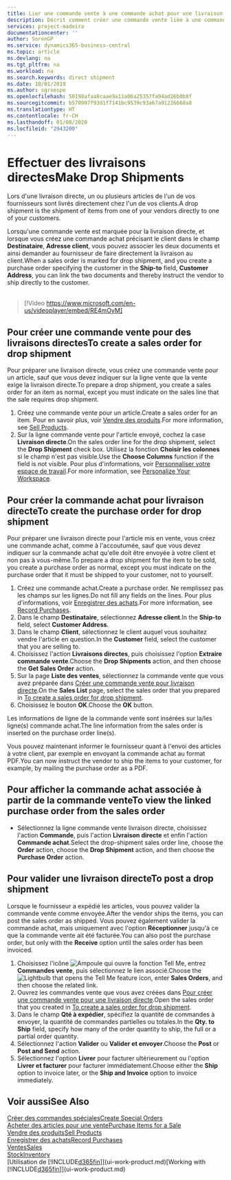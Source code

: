 ```yaml
---
title: Lier une commande vente à une commande achat pour une livraison directe | Microsoft Docs
description: Décrit comment créer une commande vente liée à une commande achat pour permettre la livraison directe du fournisseur au client.
services: project-madeira
documentationcenter: ''
author: SorenGP
ms.service: dynamics365-business-central
ms.topic: article
ms.devlang: na
ms.tgt_pltfrm: na
ms.workload: na
ms.search.keywords: direct shipment
ms.date: 10/01/2019
ms.author: sgroespe
ms.openlocfilehash: 50198afaa8caae9a11a06a25357fa94ad26b0b8f
ms.sourcegitcommit: b570997f93d1f7141bc9539c93a67a91226660a8
ms.translationtype: HT
ms.contentlocale: fr-CH
ms.lasthandoff: 01/08/2020
ms.locfileid: "2943200"
---
```

# <a name="make-drop-shipments"></a><span data-ttu-id="f2382-103">Effectuer des livraisons directes</span><span class="sxs-lookup"><span data-stu-id="f2382-103">Make Drop Shipments</span></span>
<span data-ttu-id="f2382-104">Lors d'une livraison directe, un ou plusieurs articles de l'un de vos fournisseurs sont livrés directement chez l'un de vos clients.</span><span class="sxs-lookup"><span data-stu-id="f2382-104">A drop shipment is the shipment of items from one of your vendors directly to one of your customers.</span></span>

<span data-ttu-id="f2382-105">Lorsqu'une commande vente est marquée pour la livraison directe, et lorsque vous créez une commande achat précisant le client dans le champ **Destinataire**, **Adresse client**, vous pouvez associer les deux documents et ainsi demander au fournisseur de faire directement la livraison au client.</span><span class="sxs-lookup"><span data-stu-id="f2382-105">When a sales order is marked for drop shipment, and you create a purchase order specifying the customer in the **Ship-to** field, **Customer Address**, you can link the two documents and thereby instruct the vendor to ship directly to the customer.</span></span>
<br><br>  
  
> [!Video https://www.microsoft.com/en-us/videoplayer/embed/RE4mOyM]

## <a name="to-create-a-sales-order-for-drop-shipment"></a><span data-ttu-id="f2382-106">Pour créer une commande vente pour des livraisons directes</span><span class="sxs-lookup"><span data-stu-id="f2382-106">To create a sales order for drop shipment</span></span>
<span data-ttu-id="f2382-107">Pour préparer une livraison directe, vous créez une commande vente pour un article, sauf que vous devez indiquer sur la ligne vente que la vente exige la livraison directe.</span><span class="sxs-lookup"><span data-stu-id="f2382-107">To prepare a drop shipment, you create a sales order for an item as normal, except you must indicate on the sales line that the sale requires drop shipment.</span></span>

1. <span data-ttu-id="f2382-108">Créez une commande vente pour un article.</span><span class="sxs-lookup"><span data-stu-id="f2382-108">Create a sales order for an item.</span></span> <span data-ttu-id="f2382-109">Pour en savoir plus, voir [Vendre des produits](sales-how-sell-products.md).</span><span class="sxs-lookup"><span data-stu-id="f2382-109">For more information, see [Sell Products](sales-how-sell-products.md).</span></span>
2. <span data-ttu-id="f2382-110">Sur la ligne commande vente pour l'article envoyé, cochez la case **Livraison directe**.</span><span class="sxs-lookup"><span data-stu-id="f2382-110">On the sales order line for the drop shipment, select the **Drop Shipment** check box.</span></span> <span data-ttu-id="f2382-111">Utilisez la fonction **Choisir les colonnes** si le champ n'est pas visible.</span><span class="sxs-lookup"><span data-stu-id="f2382-111">Use the **Choose Columns** function if the field is not visible.</span></span> <span data-ttu-id="f2382-112">Pour plus d'informations, voir [Personnaliser votre espace de travail](ui-personalization-user.md).</span><span class="sxs-lookup"><span data-stu-id="f2382-112">For more information, see [Personalize Your Workspace](ui-personalization-user.md).</span></span>

## <a name="to-create-the-purchase-order-for-drop-shipment"></a><span data-ttu-id="f2382-113">Pour créer la commande achat pour livraison directe</span><span class="sxs-lookup"><span data-stu-id="f2382-113">To create the purchase order for drop shipment</span></span>
<span data-ttu-id="f2382-114">Pour préparer une livraison directe pour l'article mis en vente, vous créez une commande achat, comme à l'accoutumée, sauf que vous devez indiquer sur la commande achat qu'elle doit être envoyée à votre client et non pas à vous-même.</span><span class="sxs-lookup"><span data-stu-id="f2382-114">To prepare a drop shipment for the item to be sold, you create a purchase order as normal, except you must indicate on the purchase order that it must be shipped to your customer, not to yourself.</span></span>

1. <span data-ttu-id="f2382-115">Créez une commande achat.</span><span class="sxs-lookup"><span data-stu-id="f2382-115">Create a purchase order.</span></span> <span data-ttu-id="f2382-116">Ne remplissez pas les champs sur les lignes.</span><span class="sxs-lookup"><span data-stu-id="f2382-116">Do not fill any fields on the lines.</span></span> <span data-ttu-id="f2382-117">Pour plus d'informations, voir [Enregistrer des achats](purchasing-how-record-purchases.md).</span><span class="sxs-lookup"><span data-stu-id="f2382-117">For more information, see [Record Purchases](purchasing-how-record-purchases.md).</span></span>
2. <span data-ttu-id="f2382-118">Dans le champ **Destinataire**, sélectionnez **Adresse client**.</span><span class="sxs-lookup"><span data-stu-id="f2382-118">In the **Ship-to** field, select **Customer Address**.</span></span>
3. <span data-ttu-id="f2382-119">Dans le champ **Client**, sélectionnez le client auquel vous souhaitez vendre l'article en question.</span><span class="sxs-lookup"><span data-stu-id="f2382-119">In the **Customer** field, select the customer that you are selling to.</span></span>
3. <span data-ttu-id="f2382-120">Choisissez l'action **Livraisons directes**, puis choisissez l'option **Extraire commande vente**.</span><span class="sxs-lookup"><span data-stu-id="f2382-120">Choose the **Drop Shipments** action, and then choose the **Get Sales Order** action.</span></span>
4. <span data-ttu-id="f2382-121">Sur la page **Liste des ventes**, sélectionnez la commande vente que vous avez préparée dans [Créer une commande vente pour livraison directe](sales-how-drop-shipment.md#to-create-a-sales-order-for-drop-shipment).</span><span class="sxs-lookup"><span data-stu-id="f2382-121">On the **Sales List** page, select the sales order that you prepared in [To create a sales order for drop shipment](sales-how-drop-shipment.md#to-create-a-sales-order-for-drop-shipment).</span></span>
5. <span data-ttu-id="f2382-122">Choisissez le bouton **OK**.</span><span class="sxs-lookup"><span data-stu-id="f2382-122">Choose the **OK** button.</span></span>

<span data-ttu-id="f2382-123">Les informations de ligne de la commande vente sont insérées sur la/les ligne(s) commande achat.</span><span class="sxs-lookup"><span data-stu-id="f2382-123">The line information from the sales order is inserted on the purchase order line(s).</span></span>

<span data-ttu-id="f2382-124">Vous pouvez maintenant informer le fournisseur quant à l'envoi des articles à votre client, par exemple en envoyant la commande achat au format PDF.</span><span class="sxs-lookup"><span data-stu-id="f2382-124">You can now instruct the vendor to ship the items to your customer, for example, by mailing the purchase order as a PDF.</span></span>     

## <a name="to-view-the-linked-purchase-order-from-the-sales-order"></a><span data-ttu-id="f2382-125">Pour afficher la commande achat associée à partir de la commande vente</span><span class="sxs-lookup"><span data-stu-id="f2382-125">To view the linked purchase order from the sales order</span></span>
* <span data-ttu-id="f2382-126">Sélectionnez la ligne commande vente livraison directe, choisissez l'action **Commande**, puis l'action **Livraison directe** et enfin l'action **Commande achat**.</span><span class="sxs-lookup"><span data-stu-id="f2382-126">Select the drop-shipment sales order line, choose the **Order** action, choose the **Drop Shipment** action, and then choose the **Purchase Order** action.</span></span>

## <a name="to-post-a-drop-shipment"></a><span data-ttu-id="f2382-127">Pour valider une livraison directe</span><span class="sxs-lookup"><span data-stu-id="f2382-127">To post a drop shipment</span></span>
<span data-ttu-id="f2382-128">Lorsque le fournisseur a expédié les articles, vous pouvez valider la commande vente comme envoyée.</span><span class="sxs-lookup"><span data-stu-id="f2382-128">After the vendor ships the items, you can post the sales order as shipped.</span></span> <span data-ttu-id="f2382-129">Vous pouvez également valider la commande achat, mais uniquement avec l'option **Réceptionner** jusqu'à ce que la commande vente ait été facturée.</span><span class="sxs-lookup"><span data-stu-id="f2382-129">You can also post the purchase order, but only with the **Receive** option until the sales order has been invoiced.</span></span>

1. <span data-ttu-id="f2382-130">Choisissez l'icône ![Ampoule qui ouvre la fonction Tell Me](media/ui-search/search_small.png "Dites-moi ce que vous voulez faire"), entrez **Commandes vente**, puis sélectionnez le lien associé.</span><span class="sxs-lookup"><span data-stu-id="f2382-130">Choose the ![Lightbulb that opens the Tell Me feature](media/ui-search/search_small.png "Tell me what you want to do") icon, enter **Sales Orders**, and then choose the related link.</span></span>
2. <span data-ttu-id="f2382-131">Ouvrez les commandes vente que vous avez créées dans [Pour créer une commande vente pour une livraison directe]().</span><span class="sxs-lookup"><span data-stu-id="f2382-131">Open the sales order that you created in [To create a sales order for drop shipment]().</span></span>
3. <span data-ttu-id="f2382-132">Dans le champ **Qté à expédier**, spécifiez la quantité de commandes à envoyer, la quantité de commandes partielles ou totales.</span><span class="sxs-lookup"><span data-stu-id="f2382-132">In the **Qty. to Ship** field, specify how many of the order quantity to ship, the full or a partial order quantity.</span></span>
4. <span data-ttu-id="f2382-133">Sélectionnez l'action **Valider** ou **Valider et envoyer**.</span><span class="sxs-lookup"><span data-stu-id="f2382-133">Choose the **Post** or **Post and Send** action.</span></span>
5. <span data-ttu-id="f2382-134">Sélectionnez l'option **Livrer** pour facturer ultérieurement ou l'option **Livrer et facturer** pour facturer immédiatement.</span><span class="sxs-lookup"><span data-stu-id="f2382-134">Choose either the **Ship** option to invoice later, or the **Ship and Invoice** option to invoice immediately.</span></span>

## <a name="see-also"></a><span data-ttu-id="f2382-135">Voir aussi</span><span class="sxs-lookup"><span data-stu-id="f2382-135">See Also</span></span>
[<span data-ttu-id="f2382-136">Créer des commandes spéciales</span><span class="sxs-lookup"><span data-stu-id="f2382-136">Create Special Orders</span></span>](sales-how-to-create-special-orders.md)  
[<span data-ttu-id="f2382-137">Acheter des articles pour une vente</span><span class="sxs-lookup"><span data-stu-id="f2382-137">Purchase Items for a Sale</span></span>](purchasing-how-purchase-products-sale.md)  
[<span data-ttu-id="f2382-138">Vendre des produits</span><span class="sxs-lookup"><span data-stu-id="f2382-138">Sell Products</span></span>](sales-how-sell-products.md)  
[<span data-ttu-id="f2382-139">Enregistrer des achats</span><span class="sxs-lookup"><span data-stu-id="f2382-139">Record Purchases</span></span>](purchasing-how-record-purchases.md)  
[<span data-ttu-id="f2382-140">Ventes</span><span class="sxs-lookup"><span data-stu-id="f2382-140">Sales</span></span>](sales-manage-sales.md)  
[<span data-ttu-id="f2382-141">Stock</span><span class="sxs-lookup"><span data-stu-id="f2382-141">Inventory</span></span>](inventory-manage-inventory.md)  
<span data-ttu-id="f2382-142">[Utilisation de [!INCLUDE[d365fin](includes/d365fin_md.md)]](ui-work-product.md)</span><span class="sxs-lookup"><span data-stu-id="f2382-142">[Working with [!INCLUDE[d365fin](includes/d365fin_md.md)]](ui-work-product.md)</span></span>
